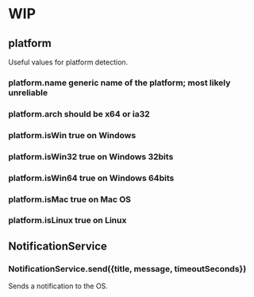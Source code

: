 # WIP

## platform
Useful values for platform detection.
### platform.name generic name of the platform; most likely unreliable
### platform.arch should be x64 or ia32
### platform.isWin   true on Windows
### platform.isWin32 true on Windows 32bits
### platform.isWin64 true on Windows 64bits
### platform.isMac true on Mac OS
### platform.isLinux true on Linux

## NotificationService
### NotificationService.send({title, message, timeoutSeconds})
Sends a notification to the OS.
